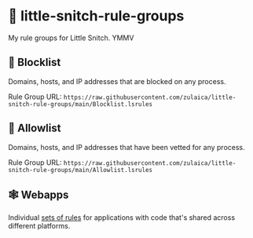 # 🤫 little-snitch-rule-groups

My rule groups for Little Snitch. YMMV

## 🙅 Blocklist

Domains, hosts, and IP addresses that are blocked on any process.

Rule Group URL:
`https://raw.githubusercontent.com/zulaica/little-snitch-rule-groups/main/Blocklist.lsrules`

## 🙆 Allowlist

Domains, hosts, and IP addresses that have been vetted for any process.

Rule Group URL:
`https://raw.githubusercontent.com/zulaica/little-snitch-rule-groups/main/Allowlist.lsrules`

## 🕸 Webapps

Individual [sets of rules](./webapps) for applications with code that's shared across
different platforms.
